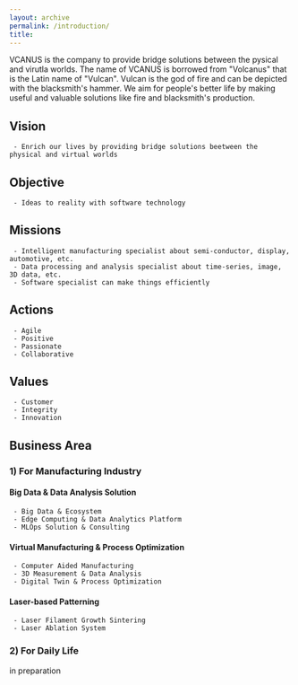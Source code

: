 ```yaml
---
layout: archive
permalink: /introduction/
title: 
---
```


VCANUS is the company to provide bridge solutions between the pysical and virutla worlds. The name of VCANUS is borrowed from "Volcanus" that is the Latin name of "Vulcan". Vulcan is the god of fire and can be depicted with the blacksmith's hammer. We aim for people's better life by making useful and valuable solutions like fire and blacksmith's production.

## Vision
```
 - Enrich our lives by providing bridge solutions beetween the physical and virtual worlds
```

## Objective
```
 - Ideas to reality with software technology
```

## Missions
```
 - Intelligent manufacturing specialist about semi-conductor, display, automotive, etc.
 - Data processing and analysis specialist about time-series, image, 3D data, etc.
 - Software specialist can make things efficiently
```

## Actions
```
 - Agile
 - Positive
 - Passionate 
 - Collaborative
```

## Values
```
 - Customer
 - Integrity
 - Innovation
```

## Business Area

### 1) For Manufacturing Industry
#### Big Data & Data Analysis Solution
```
 - Big Data & Ecosystem
 - Edge Computing & Data Analytics Platform
 - MLOps Solution & Consulting
```
#### Virtual Manufacturing & Process Optimization
```
 - Computer Aided Manufacturing
 - 3D Measurement & Data Analysis
 - Digital Twin & Process Optimization
```
#### Laser-based Patterning
```
 - Laser Filament Growth Sintering
 - Laser Ablation System
```
### 2) For Daily Life
in preparation


